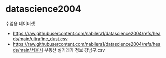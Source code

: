 # datascience2004

수업용 데이터셋

* https://raw.githubusercontent.com/nabilera1/datascience2004/refs/heads/main/ultrafine_dust.csv
* https://raw.githubusercontent.com/nabilera1/datascience2004/refs/heads/main/서울시 부동산 실거래가 정보 강남구.csv
